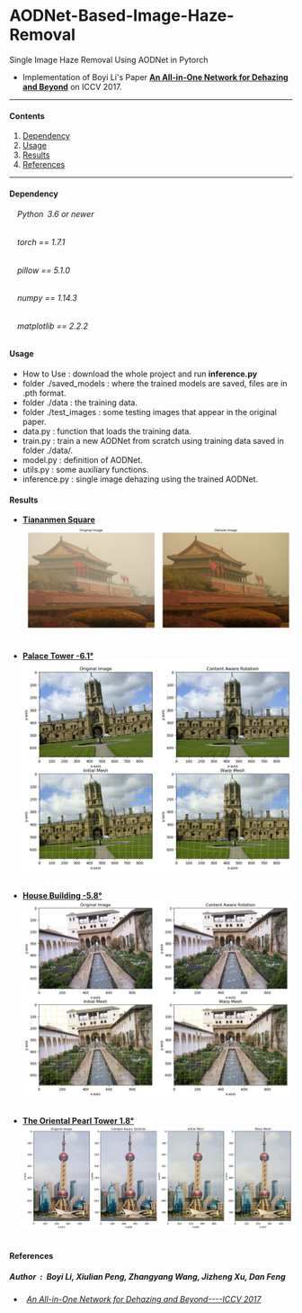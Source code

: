 # AODNet-Based-Image-Haze-Removal
Single Image Haze Removal Using AODNet in Pytorch
* Implementation of Boyi Li's Paper [**An All-in-One Network for Dehazing and Beyond**](https://arxiv.org/pdf/1707.06543.pdf) on ICCV 2017.<br>

---
#### Contents

1. [Dependency](#Dependency)
1. [Usage](#Usage)
1. [Results](#Results)
1. [References](#References)
---

#### Dependency
###### &emsp;Python&ensp;3.6 or newer<br>
###### &emsp;torch == 1.7.1<br>
###### &emsp;pillow == 5.1.0<br>
###### &emsp;numpy == 1.14.3<br>
###### &emsp;matplotlib == 2.2.2<br>

#### Usage
* How to Use : download the whole project and run **inference.py**
* folder ./saved_models : where the trained models are saved, files are in .pth format.
* folder ./data : the training data.
* folder ./test_images : some testing images that appear in the original paper.
* data.py : function that loads the training data.
* train.py : train a new AODNet from scratch using training data saved in folder ./data/.
* model.py : definition of AODNet.
* utils.py : some auxiliary functions.
* inference.py : single image dehazing using the trained AODNet.

#### Results
* [**Tiananmen Square**](https://github.com/ForeverPs/AODNet-Based-Image-Haze-Removal/blob/main/results/result0.png)<br>
<img src= https://github.com/ForeverPs/AODNet-Based-Image-Haze-Removal/blob/main/results/result0.png /><br><br>

* [**Palace Tower  -6.1°**](https://github.com/ForeverPs/content-aware-rotation/blob/master/image/image2.png)<br>
<img src= https://github.com/ForeverPs/content-aware-rotation/blob/master/eq/palace_tower.jpg /><br><br>

* [**House Building  -5.8°**](https://github.com/ForeverPs/content-aware-rotation/blob/master/image/image1.png)<br>
<img src= https://github.com/ForeverPs/content-aware-rotation/blob/master/eq/house.jpg /><br><br>

* [**The Oriental Pearl Tower  1.8°**](https://github.com/ForeverPs/content-aware-rotation/blob/master/image/image8.jpg)<br>
<img src= https://github.com/ForeverPs/content-aware-rotation/blob/master/eq/shanghai.jpg /><br><br>


#### References
##### Author&ensp;:&ensp;Boyi Li, Xiulian Peng, Zhangyang Wang, Jizheng Xu, Dan Feng<br>
* ###### &ensp;[An All-in-One Network for Dehazing and Beyond----ICCV 2017](https://arxiv.org/pdf/1707.06543.pdf)<br>
